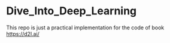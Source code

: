 # Dive_Into_Deep_Learning
This repo is just a practical implementation for the code of book https://d2l.ai/
